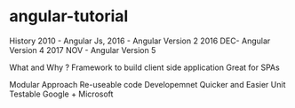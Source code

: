# angular-tutorial
History
2010 - Angular Js,
2016 - Angular Version 2
2016 DEC- Angular Version 4
2017 NOV - Angular Version 5

What and Why ?
Framework to build client side application
Great for SPAs

Modular Approach
Re-useable code
Developemnet Quicker and Easier
Unit Testable
Google + Microsoft
